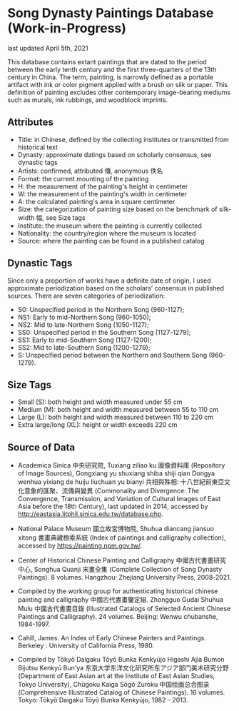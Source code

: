 # Song Dynasty Paintings Database (Work-in-Progress)

last updated April 5th, 2021

This database contains extant paintings that are dated to the period between the early tenth century and the first three-quarters of the 13th century in China. The term, painting, is narrowly defined as a portable artifact with ink or color pigment applied with a brush on silk or paper. This definition of painting excludes other contemporary image-bearing mediums such as murals, ink rubbings, and woodblock imprints. 

## Attributes
- Title: in Chinese, defined by the collecting institutes or transmitted from historical text
- Dynasty: approximate datings based on scholarly consensus, see dynastic tags
- Artists: confirmed, attributed 傳, anonymous 佚名
- Format: the current mounting of the painting 
- H: the measurement of the painting's height in centimeter
- W: the measurement of the painting's width in centimeter
- A: the calculated painting's area in square centimeter
- Size: the categorization of painting size based on the benchmark of silk-width 幅, see Size tags
- Institute: the museum where the painting is currently collected
- Nationality: the country/region where the museum is located
- Source: where the painting can be found in a published catalog


## Dynastic Tags
Since only a proportion of works have a definite date of origin, I used approximate periodization based on the scholars’ consensus in published sources. There are seven categories of periodization: 

- S0: Unspecified period in the Northern Song (960-1127); 
- NS1: Early to mid-Northern Song (960-1050); 
- NS2: Mid to late-Northern Song (1050-1127); 
- SS0: Unspecified period in the Southern Song (1127-1279); 
- SS1: Early to mid-Southern Song (1127-1200); 
- SS2: Mid to late-Southern Song (1200-1279); 
- S: Unspecified period between the Northern and Southern Song (960-1279). 

## Size Tags
- Small (S): both height and width measured under 55 cm
- Medium (M): both height and width measured between 55 to 110 cm
- Large (L): both height and width measured between 110 to 220 cm
- Extra large/long  (XL): height or width exceeds 220 cm

## Source of Data

- Academica Sinica 中央研究院, Tuxiang ziliao ku 圖像資料庫 (Repository of Image Sources), Gongxiang yu shuxiang shiba shiji qian Dongya wenhua yixiang de huiju liuchuan yu bianyi 共相與殊相: 十八世紀前東亞文化意象的匯聚、流傳與變異 (Commonality and Divergence: The Convergence, Transmission, and Variation of Cultural Images of East Asia before the 18th Century), last updated in 2014, accessed by http://eastasia.litphil.sinica.edu.tw/database.php.
 
- National Palace Museum 國立故宮博物院, Shuhua diancang jiansuo xitong 書畫典藏檢索系統 (Index of paintings and calligraphy collection), accessed by https://painting.npm.gov.tw/.


- Center of Historical Chinese Painting and Calligraphy 中國古代書畫研究中心, Songhua Quanji 宋畫全集 (Complete Collection of Song Dynasty Paintings). 8 volumes. Hangzhou: Zhejiang University Press, 2008-2021.


- Compiled by the working group for authenticating historical chinese painting and calligraphy 中國古代書畫鑒定組. Zhongguo Gudai Shuhua Mulu 中國古代書畫目錄 (Illustrated Catalogs of Selected Ancient Chinese Paintings and Calligraphy). 24 volumes. Beijing: Wenwu chubanshe, 1984-1997.


- Cahill, James. An Index of Early Chinese Painters and Paintings. Berkeley : University of California Press, 1980.


- Compiled by Tōkyō Daigaku Tōyō Bunka Kenkyūjo Higashi Ajia Bumon Bijutsu Kenkyū Bun'ya 东京大学东洋文化研究所东アジア部门美术研究分野 (Department of East Asian art at the Institute of East Asian Studies, Tokyo University), Chūgoku Kaiga Sōgō Zuroku 中国绘画总合图录 (Comprehensive Illustrated Catalog of Chinese Paintings). 16 volumes. Tokyo: Tōkyō Daigaku Tōyō Bunka Kenkyūjo, 1982 - 2013. 
